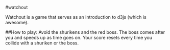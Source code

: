 #watchout

Watchout is a game that serves as an introduction to d3js (which is awesome).

##How to play:
Avoid the shurikens and the red boss. The boss comes after you and speeds up as time goes on. Your score resets every time you collide with a shuriken or the boss.
